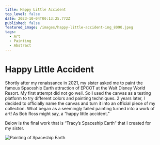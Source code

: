 ```yaml
---
title: Happy Little Accident
top_level: false
date: 2023-10-04T00:13:25.772Z
published: false
featured_image: /images/happy-little-accident-img_8090.jpeg
tags:
  - Art
  - Painting
  - Abstract
---
```

# Happy Little Accident

Shortly after my renaissance in 2021, my sister asked me to paint the famous Spaceship Earth attraction of EPCOT at the Walt Disney World Resort. My first attempt did not go well. So I used the canvas as a testing platform to try different colors and painting techniques. 2 years later, I decided to officially name the canvas and turn it into an official piece of my collection. What began as a seemingly failed painting turned into a work of art! As Bob Ross might say, a “happy little accident.”

Below is the final work that is “Tracy’s Spaceship Earth” that I created for my sister.

![Painting of Spaceship Earth](/images/tracys-spaceship-earth-img_1088.jpeg "Painting of Spaceship Earth")